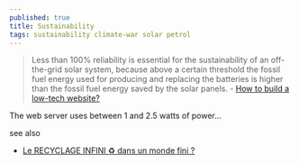 ```yaml
---
published: true
title: Sustainability
tags: sustainability climate-war solar petrol
---
```

> Less than 100% reliability is essential for the sustainability of an off-the-grid solar system, because above a certain threshold the fossil fuel energy used for producing and replacing the batteries is higher than the fossil fuel energy saved by the solar panels. - [How to build a low-tech website?](https://news.ycombinator.com/item?id=29067118)

The web server uses between 1 and 2.5 watts of power...

see also
- [Le RECYCLAGE INFINI ♻️ dans un monde fini ?](https://www.youtube.com/watch?v=-leGbUY9DiQ)
